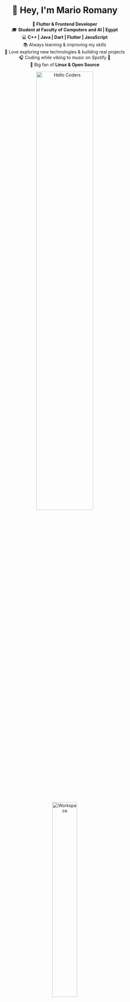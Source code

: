 <div align="center" width="50">

# 👋 Hey, I'm **Mario Romany**

🎯 **Flutter & Frontend Developer**  
🎓 **Student at Faculty of Computers and AI | Egypt**  
💻 **C++ | Java | Dart | Flutter | JavaScript**  
📚 Always learning & improving my skills  
🚀 Love exploring new technologies & building real projects  
🎧 Coding while vibing to music on Spotify 🎵  
🐧 Big fan of **Linux & Open Source**

<img src="https://github.com/SP-XD/SP-XD/blob/main/images/hellocoders_rounded.gif?raw=true" alt="Hello Coders" width="60%"/> <br>
<img src="https://github.com/SP-XD/SP-XD/blob/main/images/dev-working_rounded.gif?raw=true" alt="Workspace"  width="40%"/><br>

<details>
<p><strong> <summary>  Busy coding & Vibing to :   </summary> </strong></p>

[![Spotify](https://spotify-readme.sp-xd.vercel.app/api/spotify)](https://open.spotify.com/user/somnathpaul) <be>

</details>

![Totals Hits](https://komarev.com/ghpvc/?username=MarioRomany&style=flat&color=orange&label=PROFILE+VIEWS)
![Hits](https://hits.seeyoufarm.com/api/count/incr/badge.svg?url=https%3A%2F%2Fgithub.com%2FMarioRomany&count_bg=%2379C83D&title_bg=%23555555&icon=mediafire.svg&icon_color=%23E7E7E7&title=HITS&edge_flat=false)

[![LinkedIn](https://img.shields.io/badge/LinkedIn-blue?style=flat&logo=linkedin&logoColor=white)](https://www.linkedin.com/in/mario-romany-865669299?utm_source=share&utm_campaign=share_via&utm_content=profile&utm_medium=android_app)
[![Gmail](https://img.shields.io/badge/Gmail-D14836?style=flat&logo=gmail&logoColor=white)](mailto:marioromany645@gmail.com)
[![WhatsApp](https://img.shields.io/badge/WhatsApp-25D366?style=flat&logo=whatsapp&logoColor=white)](https://wa.me/201280627711)
[![Facebook](https://img.shields.io/badge/Facebook-1877F2?style=flat&logo=facebook&logoColor=white)](https://www.facebook.com/share/1C9TCUijwv/)
[![Instagram](https://img.shields.io/badge/Instagram-E4405F?style=flat&logo=instagram&logoColor=white)](https://www.instagram.com/mario0_romany?igsh=NG40MWd0cGp6MHJr)

</div>

<hr></hr>

![tools_I_use](https://img.shields.io/badge/-%F0%9F%9A%80%20Tools%20I%20use-orange)
![semicolon](https://img.shields.io/badge/-%3A-orange)

<!-- Core stack -->
![Flutter](https://img.shields.io/badge/Flutter-%2302569B.svg?style=flat&logo=flutter&logoColor=white)
![Dart](https://img.shields.io/badge/Dart-0175C2?style=flat&logo=dart&logoColor=white)
![Java](https://img.shields.io/badge/Java-ED8B00?style=flat&logo=java&logoColor=white)
![C++](https://img.shields.io/badge/C%2B%2B-00599C?style=flat&logo=c%2B%2B&logoColor=white)
![JavaScript](https://img.shields.io/badge/JavaScript-323330?style=flat&logo=javascript&logoColor=F7DF1E)

<!-- Web & Markup -->
![Html](https://img.shields.io/badge/HTML5-E34F26?style=flat&logo=html5&logoColor=white)
![Css](https://img.shields.io/badge/CSS3-1572B6?style=flat&logo=css3&logoColor=white)
![Markdown](https://img.shields.io/badge/Markdown-000000?style=flat&logo=markdown&logoColor=white)
![Json](https://img.shields.io/badge/json-5E5C5C?style=flat&logo=json&logoColor=white)

<!-- Databases & Backends -->
![Firebase](https://img.shields.io/badge/firebase-ffca28?style=flat&logo=firebase&logoColor=black)
![Sqlite](https://img.shields.io/badge/SQLite-07405E?style=flat&logo=sqlite&logoColor=white)

<!-- Tools -->
![Git](https://img.shields.io/badge/GIT-E44C30?style=flat&logo=git&logoColor=white)
![GNU/Linux](https://img.shields.io/badge/Linux-FCC624?style=flat&logo=linux&logoColor=black)
![Vscode](https://img.shields.io/badge/Visual_Studio_Code-0078D4?style=flat&logo=visual%20studio%20code&logoColor=white)
![Figma](https://img.shields.io/badge/Figma-F24E1E?style=flat&logo=figma&logoColor=white)
![Photoshop](https://img.shields.io/badge/Adobe%20Photoshop-31A8FF?style=flat&logo=Adobe%20Photoshop&logoColor=black)

```dart
// tools_I_use organized

class About extends Me { 
  const myTools = {  
    "ProgramingLanguages" : { "Dart", "Java", "C++", "JavaScript" },
    "OtherLanguages" : { "HTML", "CSS", "Markdown", "Json" },
    "Database" : { "Firebase", "Sqlite" },
    "Editors" : { "Vscode", "Sublime", "Neovim" },
    "Platforms" : { "GNU/Linux", "Windows" },
    "OtherTools" : { "Git", "Figma", "Photoshop" }
  };
}
